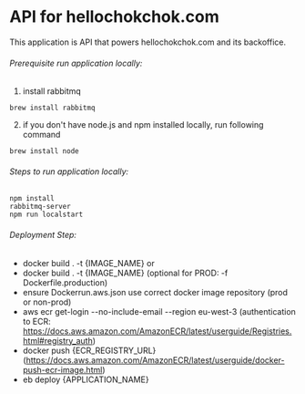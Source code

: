 # API for hellochokchok.com

This application is API that powers hellochokchok.com and its backoffice.

###### Prerequisite run application locally:

1. install rabbitmq
```
brew install rabbitmq
```
2. if you don't have node.js and npm installed locally, run following command
```
brew install node
```

###### Steps to run application locally:
```
npm install
rabbitmq-server
npm run localstart
```

###### Deployment Step:
- docker build . -t {IMAGE_NAME}
or 
- docker build . -t {IMAGE_NAME} (optional for PROD: -f Dockerfile.production)
- ensure Dockerrun.aws.json use correct docker image repository (prod or non-prod)
- aws ecr get-login --no-include-email --region eu-west-3 (authentication to ECR: https://docs.aws.amazon.com/AmazonECR/latest/userguide/Registries.html#registry_auth)
- docker push {ECR_REGISTRY_URL} (https://docs.aws.amazon.com/AmazonECR/latest/userguide/docker-push-ecr-image.html)
- eb deploy {APPLICATION_NAME}
